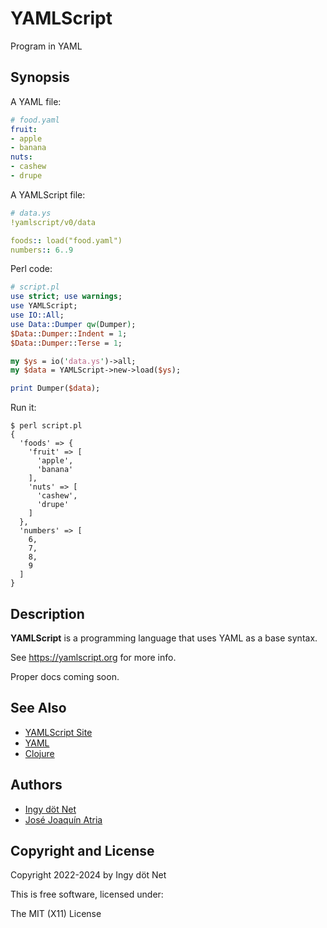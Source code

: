 YAMLScript
==========

Program in YAML


## Synopsis

A YAML file:

```yaml
# food.yaml
fruit:
- apple
- banana
nuts:
- cashew
- drupe
```

A YAMLScript file:

```yaml
# data.ys
!yamlscript/v0/data

foods:: load("food.yaml")
numbers:: 6..9
```

Perl code:

```perl
# script.pl
use strict; use warnings;
use YAMLScript;
use IO::All;
use Data::Dumper qw(Dumper);
$Data::Dumper::Indent = 1;
$Data::Dumper::Terse = 1;

my $ys = io('data.ys')->all;
my $data = YAMLScript->new->load($ys);

print Dumper($data);
```

Run it:

```text
$ perl script.pl
{
  'foods' => {
    'fruit' => [
      'apple',
      'banana'
    ],
    'nuts' => [
      'cashew',
      'drupe'
    ]
  },
  'numbers' => [
    6,
    7,
    8,
    9
  ]
}
```


## Description

**YAMLScript** is a programming language that uses YAML as a base syntax.

See https://yamlscript.org for more info.

Proper docs coming soon.


## See Also

* [YAMLScript Site](https://yamlscript.org)
* [YAML](https://yaml.org)
* [Clojure](https://clojure.org)


## Authors

* [Ingy döt Net](https://github.com/ingydotnet)
* [José Joaquín Atria](https://github.com/jjatria)


## Copyright and License

Copyright 2022-2024 by Ingy döt Net

This is free software, licensed under:

The MIT (X11) License
